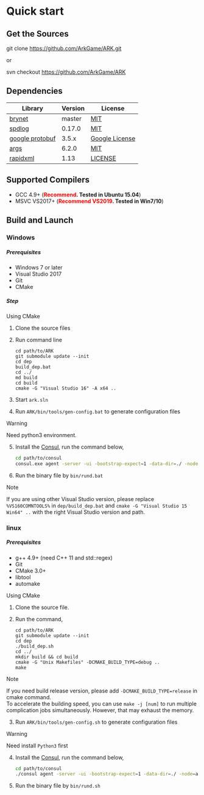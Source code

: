 # Quick start

## Get the Sources

git clone https://github.com/ArkGame/ARK.git

or

svn checkout https://github.com/ArkGame/ARK

## Dependencies

| Library                                               | Version | License                                                                           |
| ----------------------------------------------------- | ------- | --------------------------------------------------------------------------------- |
| [brynet](https://github.com/IronsDu/brynet)           | master  | [MIT](https://github.com/IronsDu/brynet/blob/master/LICENSE)                      |
| [spdlog](https://github.com/gabime/spdlog)            | 0.17.0  | [MIT](https://github.com/gabime/spdlog/blob/v1.x/LICENSE)                         |
| [google protobuf](https://github.com/google/protobuf) | 3.5.x   | [Google License](https://github.com/protocolbuffers/protobuf/blob/master/LICENSE) |
| [args](https://github.com/Taywee/args)                | 6.2.0   | [MIT](https://github.com/Taywee/args/blob/master/LICENSE)                         |
| [rapidxml](https://github.com/ArkNX/rapidxml)         | 1.13    | [LICENSE](http://rapidxml.sourceforge.net/license.txt)                            |

## Supported Compilers

- GCC 4.9+ (**<font color=red>Recommend</font>. Tested in Ubuntu 15.04**)
- MSVC VS2017+ (**<font color=red>Recommend VS2019</font>. Tested in Win7/10**)

## Build and Launch

### Windows

##### Prerequisites

- Windows 7 or later
- Visual Studio 2017
- Git
- CMake

##### Step

Using CMake

1. Clone the source files
2. Run command line

    ```batch
    cd path/to/ARK
    git submodule update --init
    cd dep
    build_dep.bat
    cd ../
    md build
    cd build
    cmake -G "Visual Studio 16" -A x64 ..
    ```

3. Start `ark.sln`
4. Run `ARK/bin/tools/gen-config.bat` to generate configuration files
> [!WARNING]
> Need python3 environment.
5. Install the [Consul](https://consul.io), run the command below,
    ```bash
    cd path/to/consul
    consul.exe agent -server -ui -bootstrap-expect=1 -data-dir=./ -node=ark_consul_service -client=0.0.0.0 -bind=127.0.0.1 -log-file=./log/ -datacenter=ARK
    ```
6. Run the binary file by `bin/rund.bat`

> [!NOTE]
> If you are using other Visual Studio version, please replace `%VS160COMNTOOLS%` in `dep/build_dep.bat` and `cmake -G "Visual Studio 15 Win64" ..` with the right Visual Studio version and path. </br>

### linux

##### Prerequisites

- g++ 4.9+ (need C++ 11 and std::regex)
- Git
- CMake 3.0+
- libtool
- automake

Using CMake

1. Clone the source file.
2. Run the command,

    ```shell
    cd path/to/ARK
    git submodule update --init
    cd dep
    ./build_dep.sh
    cd ../
    mkdir build && cd build
    cmake -G "Unix Makefiles" -DCMAKE_BUILD_TYPE=debug ..
    make
    ```

> [!NOTE]
> If you need build release version, please add `-DCMAKE_BUILD_TYPE=release` in cmake command.</br>
To accelerate the building speed, you can use `make -j [num]` to run multiple complication jobs simultaneously. However, that may exhaust the memory.

3. Run `ARK/bin/tools/gen-config.sh` to generate configuration files

> [!WARNING] 
> Need install `Python3` first

4. Install the [Consul](https://consul.io), run the command below,
    ```bash
    cd path/to/consul
    ./consul agent -server -ui -bootstrap-expect=1 -data-dir=./ -node=ark_consul_service -client=0.0.0.0 -bind=127.0.0.1 -log-file=./log/ -datacenter=ARK
    ```
5. Run the binary file by `bin/rund.sh`